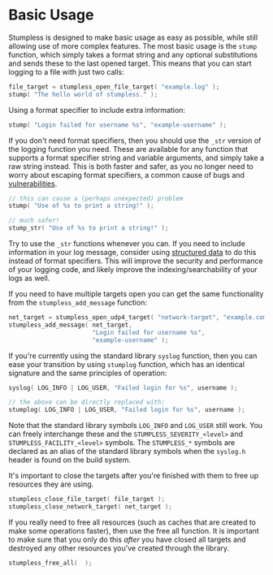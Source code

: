 # Basic Usage

Stumpless is designed to make basic usage as easy as possible, while still
allowing use of more complex features. The most basic usage is the `stump`
function, which simply takes a format string and any optional substitutions
and sends these to the last opened target. This means that you can start
logging to a file with just two calls:

```c
file_target = stumpless_open_file_target( "example.log" );
stump( "The hello world of stumpless." );
```

Using a format specifier to include extra information:

```c
stump( "Login failed for username %s", "example-username" );
```

If you don't need format specifiers, then you should use the `_str` version
of the logging function you need. These are available for any function that
supports a format specifier string and variable arguments, and simply take a
raw string instead. This is both faster and safer, as you no longer need to
worry about escaping format specifiers, a common cause of bugs and
[vulnerabilities](https://owasp.org/www-community/attacks/Format_string_attack).

```c
// this can cause a (perhaps unexpected) problem
stump( "Use of %s to print a string!" );

// much safer!
stump_str( "Use of %s to print a string!" );
```

Try to use the `_str` functions whenever you can. If you need to include
information in your log message, consider using
[structured data](../entry/README.md) to do this instead of format specifiers.
This will improve the security and performance of your logging code, and likely
improve the indexing/searchability of your logs as well.

If you need to have multiple targets open you can get the same functionality
from the `stumpless_add_message` function:

```c
net_target = stumpless_open_udp4_target( "network-target", "example.com" );
stumpless_add_message( net_target,
                       "Login failed for username %s",
                       "example-username" );
```

If you're currently using the standard library `syslog` function, then you can
ease your transition by using `stumplog` function, which has an identical
signature and the same principles of operation:

```c
syslog( LOG_INFO | LOG_USER, "Failed login for %s", username );

// the above can be directly replaced with:
stumplog( LOG_INFO | LOG_USER, "Failed login for %s", username );
```

Note that the standard library symbols `LOG_INFO` and `LOG_USER` still work. You
can freely interchange these and the `STUMPLESS_SEVERITY_<level>` and
`STUMPLESS_FACILITY_<level>` symbols. The `STUMPLESS_*` symbols are declared as
an alias of the standard library symbols when the `syslog.h` header is found on
the build system.

It's important to close the targets after you're finished with them to free up
resources they are using.

```c
stumpless_close_file_target( file_target );
stumpless_close_network_target( net_target );
```

If you really need to free all resources (such as caches that are created to
make some operations faster), then use the free all function. It is important
to make sure that you only do this _after_ you have closed all targets and
destroyed any other resources you've created through the library.

```c
stumpless_free_all(  );
```
